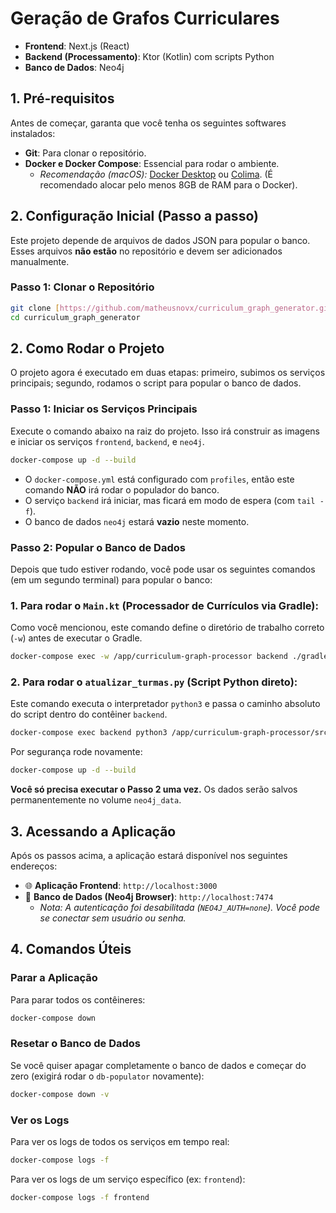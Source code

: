 # Geração de Grafos Curriculares

* **Frontend**: Next.js (React)
* **Backend (Processamento)**: Ktor (Kotlin) com scripts Python
* **Banco de Dados**: Neo4j

## 1. Pré-requisitos

Antes de começar, garanta que você tenha os seguintes softwares instalados:

* **Git**: Para clonar o repositório.
* **Docker e Docker Compose**: Essencial para rodar o ambiente.
    * *Recomendação (macOS):* [Docker Desktop](https://www.docker.com/products/docker-desktop/) ou [Colima](https://github.com/abiosoft/colima). (É recomendado alocar pelo menos 8GB de RAM para o Docker).

## 2. Configuração Inicial (Passo a passo)

Este projeto depende de arquivos de dados JSON para popular o banco. Esses arquivos **não estão** no repositório e devem ser adicionados manualmente.

### Passo 1: Clonar o Repositório

```bash
git clone [https://github.com/matheusnovx/curriculum_graph_generator.git](https://github.com/matheusnovx/curriculum_graph_generator.git)
cd curriculum_graph_generator
```

## 2. Como Rodar o Projeto

O projeto agora é executado em duas etapas: primeiro, subimos os serviços principais; segundo, rodamos o script para popular o banco de dados.

### Passo 1: Iniciar os Serviços Principais

Execute o comando abaixo na raiz do projeto. Isso irá construir as imagens e iniciar os serviços `frontend`, `backend`, e `neo4j`.

```bash
docker-compose up -d --build
```

* O `docker-compose.yml` está configurado com `profiles`, então este comando **NÃO** irá rodar o populador do banco.
* O serviço `backend` irá iniciar, mas ficará em modo de espera (com `tail -f`).
* O banco de dados `neo4j` estará **vazio** neste momento.

### Passo 2: Popular o Banco de Dados

Depois que tudo estiver rodando, você pode usar os seguintes comandos (em um segundo terminal) para popular o banco:

### 1. Para rodar o `Main.kt` (Processador de Currículos via Gradle):

Como você mencionou, este comando define o diretório de trabalho correto (`-w`) antes de executar o Gradle.

```bash
docker-compose exec -w /app/curriculum-graph-processor backend ./gradlew run
```

### 2. Para rodar o `atualizar_turmas.py` (Script Python direto):

Este comando executa o interpretador `python3` e passa o caminho absoluto do script dentro do contêiner `backend`.

```bash
docker-compose exec backend python3 /app/curriculum-graph-processor/src/main/scripts/atualizar_turmas.py
```

Por segurança rode novamente:

```bash
docker-compose up -d --build
```

**Você só precisa executar o Passo 2 uma vez.** Os dados serão salvos permanentemente no volume `neo4j_data`.

## 3. Acessando a Aplicação

Após os passos acima, a aplicação estará disponível nos seguintes endereços:

* 🌐 **Aplicação Frontend**: `http://localhost:3000`
* 💾 **Banco de Dados (Neo4j Browser)**: `http://localhost:7474`
    * *Nota: A autenticação foi desabilitada (`NEO4J_AUTH=none`). Você pode se conectar sem usuário ou senha.*

## 4. Comandos Úteis

### Parar a Aplicação

Para parar todos os contêineres:

```bash
docker-compose down
```

### Resetar o Banco de Dados

Se você quiser apagar completamente o banco de dados e começar do zero (exigirá rodar o `db-populator` novamente):

```bash
docker-compose down -v
```

### Ver os Logs

Para ver os logs de todos os serviços em tempo real:

```bash
docker-compose logs -f
```

Para ver os logs de um serviço específico (ex: `frontend`):

```bash
docker-compose logs -f frontend
```